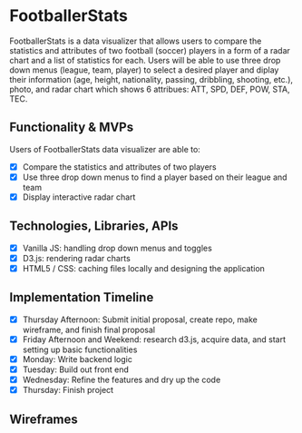 # FootballerStats

FootballerStats is a data visualizer that allows users to compare the statistics and attributes of two football (soccer) players in a form of a radar chart and a list of statistics for each. Users will be able to use three drop down menus (league, team, player) to select a desired player and diplay their information (age, height, nationality, passing, dribbling, shooting, etc.), photo, and radar chart which shows 6 attribues: ATT, SPD, DEF, POW, STA, TEC. 

## Functionality & MVPs

Users of FootballerStats data visualizer are able to:

- [x] Compare the statistics and attributes of two players 
- [x] Use three drop down menus to find a player based on their league and team
- [x] Display interactive radar chart

## Technologies, Libraries, APIs

- [x] Vanilla JS: handling drop down menus and toggles 
- [x] D3.js: rendering radar charts 
- [x] HTML5 / CSS: caching files locally and designing the application 

## Implementation Timeline

- [x] Thursday Afternoon: Submit initial proposal, create repo, make wireframe, and finish final proposal
- [x] Friday Afternoon and Weekend: research d3.js, acquire data, and start setting up basic functionalities 
- [x] Monday: Write backend logic 
- [x] Tuesday: Build out front end 
- [x] Wednesday: Refine the features and dry up the code 
- [x] Thursday: Finish project

## Wireframes 

